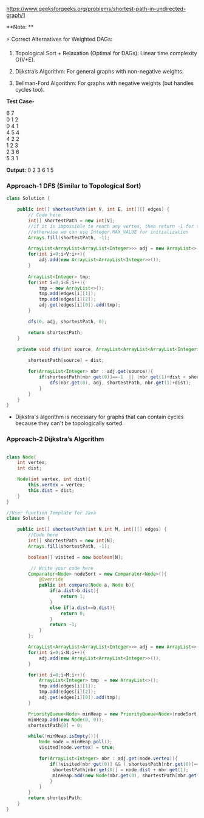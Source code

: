 https://www.geeksforgeeks.org/problems/shortest-path-in-undirected-graph/1

**Note: **

⚡ Correct Alternatives for Weighted DAGs:

1. Topological Sort + Relaxation (Optimal for DAGs): Linear time complexity O(V+E).

2. Dijkstra’s Algorithm: For general graphs with non-negative weights.

3. Bellman-Ford Algorithm: For graphs with negative weights (but handles cycles too).

**Test Case-**

6 7 </br>
0 1 2 </br>
0 4 1 </br>
4 5 4 </br>
4 2 2 </br>
1 2 3 </br>
2 3 6 </br>
5 3 1 </br>

**Output:** 0 2 3 6 1 5

### Approach-1 DFS (Similar to Topological Sort)

```java
class Solution {

	public int[] shortestPath(int V, int E, int[][] edges) {
        // Code here
        int[] shortestPath = new int[V];
        //if it is impossible to reach any vertex, then return -1 for that vertex
        //otherwise we can use Integer.MAX_VALUE for initialization
        Arrays.fill(shortestPath, -1);       

        ArrayList<ArrayList<ArrayList<Integer>>> adj = new ArrayList<>();
        for(int i=0;i<V;i++){
            adj.add(new ArrayList<ArrayList<Integer>>());
        }
        
        ArrayList<Integer> tmp;
        for(int i=0;i<E;i++){
            tmp = new ArrayList<>();
            tmp.add(edges[i][1]);
            tmp.add(edges[i][2]);
            adj.get(edges[i][0]).add(tmp);
        }

        dfs(0, adj, shortestPath, 0);

        return shortestPath;
    }
    
    private void dfs(int source, ArrayList<ArrayList<ArrayList<Integer>>> adj, int[] shortestPath,  int dist){

	    shortestPath[source] = dist;

	    for(ArrayList<Integer> nbr : adj.get(source)){
	        if(shortestPath[nbr.get(0)]==-1  || (nbr.get(1)+dist < shortestPath[nbr.get(0)])){
	            dfs(nbr.get(0), adj, shortestPath, nbr.get(1)+dist);
	        }
	    }
	}
}
```

- Dijkstra's algorithm is necessary for graphs that can contain cycles because they can't be topologically sorted.

### Approach-2 Dijkstra’s Algorithm

```java

class Node{
    int vertex;
    int dist;

    Node(int vertex, int dist){
        this.vertex = vertex;
        this.dist = dist;
    }
}

//User function Template for Java
class Solution {

	public int[] shortestPath(int N,int M, int[][] edges) {
		//Code here
		int[] shortestPath = new int[N];
        Arrays.fill(shortestPath, -1);

        boolean[] visited = new boolean[N];

         // Write your code here
        Comparator<Node> nodeSort = new Comparator<Node>(){
            @Override
            public int compare(Node a, Node b){
                if(a.dist>b.dist){
                    return 1;
                }
                else if(a.dist==b.dist){
                    return 0;
                }
                return -1;
            }
        };

        ArrayList<ArrayList<ArrayList<Integer>>> adj = new ArrayList<>();
        for(int i=0;i<N;i++){
            adj.add(new ArrayList<ArrayList<Integer>>());
        }

        for(int i=0;i<M;i++){
            ArrayList<Integer> tmp  = new ArrayList<>();
            tmp.add(edges[i][1]);
            tmp.add(edges[i][2]);
            adj.get(edges[i][0]).add(tmp);
        }

        PriorityQueue<Node> minHeap = new PriorityQueue<Node>(nodeSort);
        minHeap.add(new Node(0, 0));
        shortestPath[0] = 0;

        while(!minHeap.isEmpty()){
            Node node = minHeap.poll();
            visited[node.vertex] = true;

            for(ArrayList<Integer> nbr : adj.get(node.vertex)){
                if(!visited[nbr.get(0)] && ( shortestPath[nbr.get(0)]==-1 || (node.dist + nbr.get(1)) < shortestPath[nbr.get(0)])){
                 shortestPath[nbr.get(0)] = node.dist + nbr.get(1);
                 minHeap.add(new Node(nbr.get(0), shortestPath[nbr.get(0)]));
                }
            }
        }
        return shortestPath;
	}
}
```

